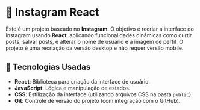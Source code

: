 # 📸 Instagram React

Este é um projeto baseado no **Instagram**. O objetivo é recriar a interface do Instagram usando **React**, aplicando funcionalidades dinâmicas como curtir posts, salvar posts, e alterar o nome de usuário e a imagem de perfil. O projeto é uma recriação da versão desktop e não requer versão mobile.

## 🚀 Tecnologias Usadas

- **React**: Biblioteca para criação da interface de usuário.
- **JavaScript**: Lógica e manipulação de estados.
- **CSS**: Estilização da interface (utilizando arquivos CSS na pasta `public`).
- **Git**: Controle de versão do projeto (com integração com o GitHub).

